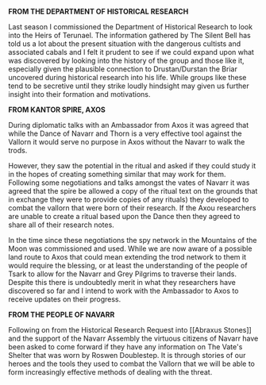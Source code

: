 **FROM THE DEPARTMENT OF HISTORICAL RESEARCH**

Last season I commissioned the Department of Historical Research to look into the Heirs of Terunael. The information gathered by The Silent Bell has told us a lot about the present situation with the dangerous cultists and associated cabals and I felt it prudent to see if we could expand upon what was discovered by looking into the history of the group and those like it, especially given the plausible connection to Drustan/Durstan the Briar uncovered during historical research into his life. While groups like these tend to be secretive until they strike loudly hindsight may given us further insight into their formation and motivations.

**FROM KANTOR SPIRE, AXOS**

During diplomatic talks with an Ambassador from Axos it was agreed that while the Dance of Navarr and Thorn is a very effective tool against the Vallorn it would serve no purpose in Axos without the Navarr to walk the trods.

However, they saw the potential in the ritual and asked if they could study it in the hopes of creating something similar that may work for them. Following some negotiations and talks amongst the vates of Navarr it was agreed that the spire be allowed a copy of the ritual text on the grounds that in exchange they were to provide copies of any rituals) they developed to combat the vallorn that were born of their research. If the Axou researchers are unable to create a ritual based upon the Dance then they agreed to share all of their research notes.

In the time since these negotiations the spy network in the Mountains of the Moon was commissioned and used. While we are now aware of a possible land route to Axos that could mean extending the trod network to them it would require the blessing, or at least the understanding of the people of Tsark to allow for the Navarr and Grey Pilgrims to traverse their lands. Despite this there is undoubtedly merit in what they researchers have discovered so far and I intend to work with the Ambassador to Axos to receive updates on their progress.

**FROM THE PEOPLE OF NAVARR**

Following on from the Historical Research Request into [[Abraxus Stones]] and the support of the Navarr Assembly the virtuous citizens of Navarr have been asked to come forward if they have any information on The Vate's Shelter that was worn by Roswen Doublestep. It is through stories of our heroes and the tools they used to combat the Vallorn that we will be able to form increasingly effective methods of dealing with the threat.